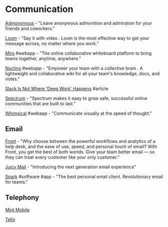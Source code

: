 # Communication

[Admonymous](https://www.admonymous.co/) - "Leave anonymous admonition and admiration for your friends and coworkers."

[Loom](https://www.loom.com/) - "Say it with video. Loom is the most effective way to get your message across, no matter where you work."

[Miro](https://miro.com/) \#webapp - "The online collaborative whiteboard platform to bring teams together, anytime, anywhere."

[Nuclino](https://www.nuclino.com/) \#webapp - "Empower your team with a collective brain. A lightweight and collaborative wiki for all your team's knowledge, docs, and notes."

[Slack Is Not Where 'Deep Work' Happens](https://blog.nuclino.com/slack-is-not-where-deep-work-happens?utm_source=hackernewsletter&utm_medium=email&utm_term=fav) \#article

[Spectrum](https://spectrum.chat/) - "Spectrum makes it easy to grow safe, successful online communities that are built to last."

[Whimsical](https://whimsical.com/) \#webapp - "Communicate visually at the speed of thought."

## Email

[Front](https://frontapp.com/) - "Why choose between the powerful workflows and analytics of a help desk, and the ease of use, speed, and personal touch of email? With Front, you get the best of both worlds. Give your team better email — so they can treat every customer like your only customer."

[Juicy Mail](https://www.juicymail.co/) - "Introducing the next generation email experience"

[Spark](https://sparkmailapp.com/) \#software \#app - "The best personal email client. Revolutionary email for teams."

## Telephony

[Mint Mobile](https://www.mintmobile.com/twit)

[Tello](https://tello.com/)

